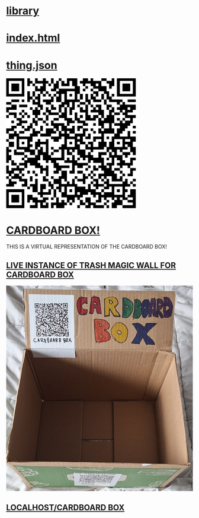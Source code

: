 # [library](https://github.com/lafelabs/library/)
# [index.html](index.html)
# [thing.json](thing.json)

  ![qrcode](qrcode.png)
  
# [CARDBOARD BOX!](https://github.com/LafeLabs/library/tree/main/library-of-trash/cardboard-box/)
    
THIS IS A VIRTUAL REPRESENTATION OF THE CARDBOARD BOX!

## [LIVE INSTANCE OF TRASH MAGIC WALL FOR CARDBOARD BOX](https://trashrobot.net/wall/library/library-of-trash/cardboard-box/)

  ![thing.png](thing.png)
 
 
## [LOCALHOST/CARDBOARD BOX](http://localhost/library/library-of-trash/cardboard-box/)  
  